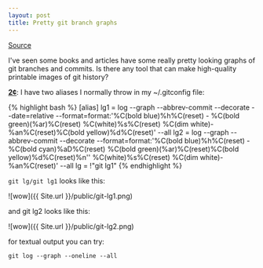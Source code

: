 ```yaml
---
layout: post
title: Pretty git branch graphs
---
```


[Source](http://stackoverflow.com/questions/1057564/pretty-git-branch-graphs)

I've seen some books and articles have some really pretty looking graphs of git branches and commits.
Is there any tool that can make high-quality printable images of git history?

[**2¢**](http://stackoverflow.com/users/177525/slipp-d-thompson): I have two aliases I normally throw in my ~/.gitconfig file:

{% highlight bash %}
    [alias]
    lg1 = log --graph --abbrev-commit --decorate --date=relative --format=format:'%C(bold blue)%h%C(reset) - %C(bold green)(%ar)%C(reset) %C(white)%s%C(reset) %C(dim white)- %an%C(reset)%C(bold yellow)%d%C(reset)' --all
    lg2 = log --graph --abbrev-commit --decorate --format=format:'%C(bold blue)%h%C(reset) - %C(bold cyan)%aD%C(reset) %C(bold green)(%ar)%C(reset)%C(bold yellow)%d%C(reset)%n''          %C(white)%s%C(reset) %C(dim white)- %an%C(reset)' --all
    lg = !"git lg1"
{% endhighlight %}

`git lg/git lg1` looks like this:

![wow]({{ Site.url }}/public/git-lg1.png)

and git lg2 looks like this:

![wow]({{ Site.url }}/public/git-lg2.png)

for textual output you can try:

`git log --graph --oneline --all`
